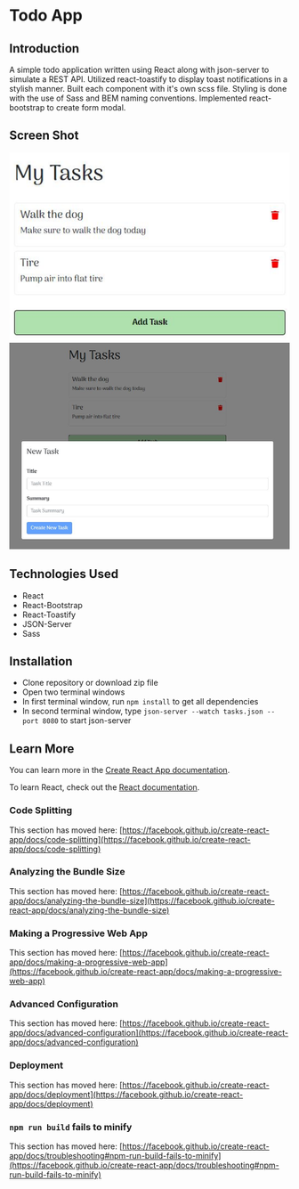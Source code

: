 # Todo App

## Introduction

A simple todo application written using React along with json-server to simulate a REST API.
Utilized react-toastify to display toast notifications in a stylish manner.
Built each component with it's own scss file.
Styling is done with the use of Sass and BEM naming conventions.
Implemented react-bootstrap to create form modal.

## Screen Shot

![App Screen Shot](src/styles/assets/screen-shot/todo-screen-shot-1.JPG)
![App Screen Shot](src/styles/assets/screen-shot/todo-screen-shot-2.JPG)

## Technologies Used

- React
- React-Bootstrap
- React-Toastify
- JSON-Server
- Sass

## Installation

- Clone repository or download zip file
- Open two terminal windows
- In first terminal window, run `npm install` to get all dependencies
- In second terminal window, type `json-server --watch tasks.json --port 8080` to start json-server

## Learn More

You can learn more in the [Create React App documentation](https://facebook.github.io/create-react-app/docs/getting-started).

To learn React, check out the [React documentation](https://reactjs.org/).

### Code Splitting

This section has moved here: [https://facebook.github.io/create-react-app/docs/code-splitting](https://facebook.github.io/create-react-app/docs/code-splitting)

### Analyzing the Bundle Size

This section has moved here: [https://facebook.github.io/create-react-app/docs/analyzing-the-bundle-size](https://facebook.github.io/create-react-app/docs/analyzing-the-bundle-size)

### Making a Progressive Web App

This section has moved here: [https://facebook.github.io/create-react-app/docs/making-a-progressive-web-app](https://facebook.github.io/create-react-app/docs/making-a-progressive-web-app)

### Advanced Configuration

This section has moved here: [https://facebook.github.io/create-react-app/docs/advanced-configuration](https://facebook.github.io/create-react-app/docs/advanced-configuration)

### Deployment

This section has moved here: [https://facebook.github.io/create-react-app/docs/deployment](https://facebook.github.io/create-react-app/docs/deployment)

### `npm run build` fails to minify

This section has moved here: [https://facebook.github.io/create-react-app/docs/troubleshooting#npm-run-build-fails-to-minify](https://facebook.github.io/create-react-app/docs/troubleshooting#npm-run-build-fails-to-minify)

